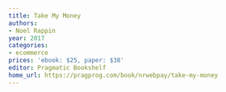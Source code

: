 ```yaml
---
title: Take My Money
authors:
- Noel Rappin
year: 2017
categories:
- ecommerce
prices: 'ebook: $25, paper: $38'
editor: Pragmatic Bookshelf
home_url: https://pragprog.com/book/nrwebpay/take-my-money
---
```

